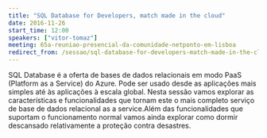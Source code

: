 ```yaml
---
title: "SQL Database for Developers, match made in the cloud"
date: 2016-11-26
start_time: 12:00
speakers: ["vitor-tomaz"]
meeting: 65a-reuniao-presencial-da-comunidade-netponto-em-lisboa
redirect_from: /sessao/sql-database-for-developers-match-made-in-the-cloud/
---
```


SQL Database é a oferta de bases de dados relacionais em modo PaaS (Platform as a Service) do Azure. Pode ser usado desde as aplicações mais simples até às aplicações à escala global. Nesta sessão vamos explorar as características e funcionalidades que tornam este o mais completo serviço de base de dados relacional as a service.Além das funcionalidades que suportam o funcionamento normal vamos ainda explorar como dormir descansado relativamente a proteção contra desastres.
